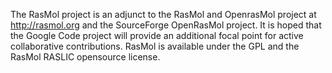 The RasMol project is an adjunct to the RasMol and OpenrasMol project at http://rasmol.org and the SourceForge OpenRasMol project.   It is hoped that the Google Code project will provide an additional focal point for active collaborative contributions.  RasMol is available under the GPL and the RasMol RASLIC opensource license.